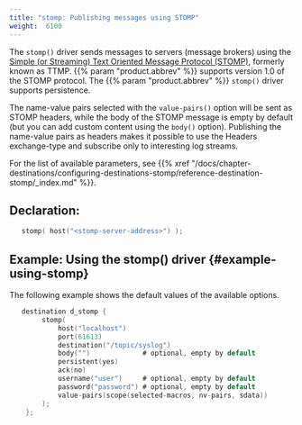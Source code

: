 ```yaml
---
title: "stomp: Publishing messages using STOMP"
weight:  6100
---
```

<!-- DISCLAIMER: This file is based on the syslog-ng Open Source Edition documentation https://github.com/balabit/syslog-ng-ose-guides/commit/2f4a52ee61d1ea9ad27cb4f3168b95408fddfdf2 and is used under the terms of The syslog-ng Open Source Edition Documentation License. The file has been modified by Axoflow. -->

The `stomp()` driver sends messages to servers (message brokers) using the [Simple (or Streaming) Text Oriented Message Protocol (STOMP)](http://stomp.github.io/), formerly known as TTMP. {{% param "product.abbrev" %}} supports version 1.0 of the STOMP protocol. The {{% param "product.abbrev" %}} `stomp()` driver supports persistence.

The name-value pairs selected with the `value-pairs()` option will be sent as STOMP headers, while the body of the STOMP message is empty by default (but you can add custom content using the `body()` option). Publishing the name-value pairs as headers makes it possible to use the Headers exchange-type and subscribe only to interesting log streams.

For the list of available parameters, see {{% xref "/docs/chapter-destinations/configuring-destinations-stomp/reference-destination-stomp/_index.md" %}}.


## Declaration:

```c
   stomp( host("<stomp-server-address>") );
```



## Example: Using the stomp() driver {#example-using-stomp}

The following example shows the default values of the available options.

```c
   destination d_stomp {
        stomp(
            host("localhost")
            port(61613)
            destination("/topic/syslog")
            body("")             # optional, empty by default
            persistent(yes)
            ack(no)
            username("user")     # optional, empty by default
            password("password") # optional, empty by default
            value-pairs(scope(selected-macros, nv-pairs, sdata))
        );
    };
```


